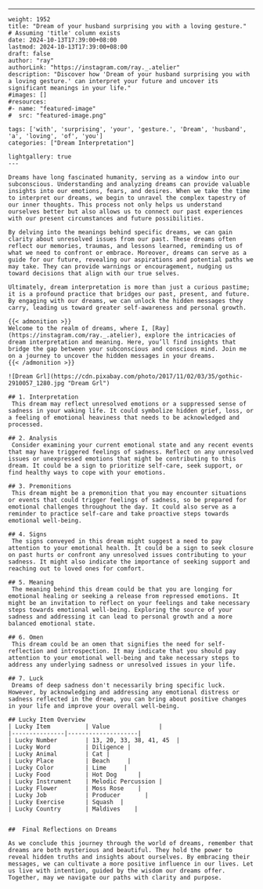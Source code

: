 ---
    weight: 1952
    title: "Dream of your husband surprising you with a loving gesture."  # Assuming 'title' column exists
    date: 2024-10-13T17:39:00+08:00
    lastmod: 2024-10-13T17:39:00+08:00
    draft: false
    author: "ray"
    authorLink: "https://instagram.com/ray._.atelier"
    description: "Discover how 'Dream of your husband surprising you with a loving gesture.' can interpret your future and uncover its significant meanings in your life."
    #images: []
    #resources:
    #- name: "featured-image"
    #  src: "featured-image.png"
    
    tags: ['with', 'surprising', 'your', 'gesture.', 'Dream', 'husband', 'a', 'loving', 'of', 'you']
    categories: ["Dream Interpretation"]
    
    lightgallery: true
    ---
    
    Dreams have long fascinated humanity, serving as a window into our subconscious. Understanding and analyzing dreams can provide valuable insights into our emotions, fears, and desires. When we take the time to interpret our dreams, we begin to unravel the complex tapestry of our inner thoughts. This process not only helps us understand ourselves better but also allows us to connect our past experiences with our present circumstances and future possibilities.
    
    By delving into the meanings behind specific dreams, we can gain clarity about unresolved issues from our past. These dreams often reflect our memories, traumas, and lessons learned, reminding us of what we need to confront or embrace. Moreover, dreams can serve as a guide for our future, revealing our aspirations and potential paths we may take. They can provide warnings or encouragement, nudging us toward decisions that align with our true selves.
    
    Ultimately, dream interpretation is more than just a curious pastime; it is a profound practice that bridges our past, present, and future. By engaging with our dreams, we can unlock the hidden messages they carry, leading us toward greater self-awareness and personal growth.
    
    {{< admonition >}}
    Welcome to the realm of dreams, where I, [Ray](https://instagram.com/ray._.atelier), explore the intricacies of dream interpretation and meaning. Here, you’ll find insights that bridge the gap between your subconscious and conscious mind. Join me on a journey to uncover the hidden messages in your dreams.
    {{< /admonition >}}
    
    ![Dream Grl](https://cdn.pixabay.com/photo/2017/11/02/03/35/gothic-2910057_1280.jpg "Dream Grl")
    
    ## 1. Interpretation
     This dream may reflect unresolved emotions or a suppressed sense of sadness in your waking life. It could symbolize hidden grief, loss, or a feeling of emotional heaviness that needs to be acknowledged and processed.
    
    ## 2. Analysis
     Consider examining your current emotional state and any recent events that may have triggered feelings of sadness. Reflect on any unresolved issues or unexpressed emotions that might be contributing to this dream. It could be a sign to prioritize self-care, seek support, or find healthy ways to cope with your emotions.
    
    ## 3. Premonitions
     This dream might be a premonition that you may encounter situations or events that could trigger feelings of sadness, so be prepared for emotional challenges throughout the day. It could also serve as a reminder to practice self-care and take proactive steps towards emotional well-being.
    
    ## 4. Signs
     The signs conveyed in this dream might suggest a need to pay attention to your emotional health. It could be a sign to seek closure on past hurts or confront any unresolved issues contributing to your sadness. It might also indicate the importance of seeking support and reaching out to loved ones for comfort.
    
    ## 5. Meaning
     The meaning behind this dream could be that you are longing for emotional healing or seeking a release from repressed emotions. It might be an invitation to reflect on your feelings and take necessary steps towards emotional well-being. Exploring the source of your sadness and addressing it can lead to personal growth and a more balanced emotional state.
    
    ## 6. Omen
     This dream could be an omen that signifies the need for self-reflection and introspection. It may indicate that you should pay attention to your emotional well-being and take necessary steps to address any underlying sadness or unresolved issues in your life.
    
    ## 7. Luck
     Dreams of deep sadness don't necessarily bring specific luck. However, by acknowledging and addressing any emotional distress or sadness reflected in the dream, you can bring about positive changes in your life and improve your overall well-being.
    
    ## Lucky Item Overview
    | Lucky Item          | Value              |
    |---------------|--------------------|
    | Lucky Number        | 13, 20, 33, 38, 41, 45  |
    | Lucky Word          | Diligence |
    | Lucky Animal        | Cat |
    | Lucky Place         | Beach     |
    | Lucky Color         | Lime     |
    | Lucky Food          | Hot Dog      |
    | Lucky Instrument    | Melodic Percussion |
    | Lucky Flower        | Moss Rose    |
    | Lucky Job           | Producer       |
    | Lucky Exercise      | Squash  |
    | Lucky Country       | Maldives    |
    
    
    ##  Final Reflections on Dreams
    
    As we conclude this journey through the world of dreams, remember that dreams are both mysterious and beautiful. They hold the power to reveal hidden truths and insights about ourselves. By embracing their messages, we can cultivate a more positive influence in our lives. Let us live with intention, guided by the wisdom our dreams offer. Together, may we navigate our paths with clarity and purpose.
    